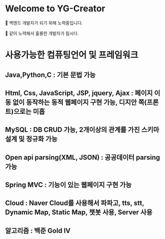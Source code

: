 # Welcome to YG-Creator

:eyes: 백엔드 개발자가 되기 위해 노력중입니다.

:hamster: 같이 노력해서 훌륭한 개발자가 됩시다.

# 사용가능한 컴퓨팅언어 및 프레임워크
## Java,Python,C : 기본 문법 가능  
## Html, Css, JavaScript, JSP, jquery, Ajax : 페이지 이동 없이 동작하는 동적 웹페이지 구현 가능, 디지안 쪽(프론트)으로는 미흡
## MySQL : DB CRUD 가능, 2개이상의 관계를 가진 스키마 설계 및 정규화 가능
## Open api parsing(XML, JSON) : 공공데이터 parsing 가능
## Spring MVC : 기능이 있는 웹페이지 구현 가능
## Cloud : Naver Cloud를 사용해서 파파고, tts, stt, Dynamic Map, Static Map, 챗봇 사용, Server 사용
## 알고리즘 : 백준 Gold IV

